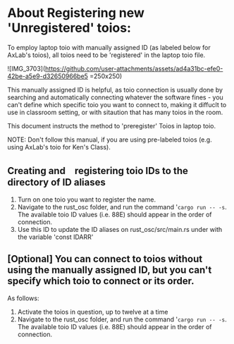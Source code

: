 # About Registering new 'Unregistered' toios:
To employ laptop toio with manually assigned ID (as labeled below for AxLab's toios), all toios need to be 'registered' in the laptop toio file.

![IMG_3703](https://github.com/user-attachments/assets/ad4a31bc-efe0-42be-a5e9-d32650966be5  =250x250)

This manually assigned ID is helpful, as toio connection is usually done by searching and automatically connecting whatever the software fines - you can't define which specific toio you want to connect to, making it diffuclt to use in classroom setting, or with sitaution that has many toios in the room. 

This document instructs the method to 'preregister' Toios in laptop toio.

NOTE: Don't follow this manual, if you are using pre-labeled toios (e.g. using AxLab's toio for Ken's Class).


## Creating and　registering toio IDs to the directory of ID aliases
1. Turn on one toio you want to register the name.
2. Navigate to the rust_osc folder, and run the command '`cargo run -- -s`. The available toio ID values (i.e. 88E) should appear in the order of connection.
3. Use this ID to update the ID aliases on rust_osc/src/main.rs under with the variable 'const IDARR'



## [Optional] You can connect to toios without using the manually assigned ID, but you can't specify which toio to connect or its order.

As follows:
1. Activate the toios in question, up to twelve at a time
2. Navigate to the rust_osc folder, and run the command '`cargo run -- -s`. The available toio ID values (i.e. 88E) should appear in the order of connection.
